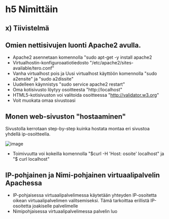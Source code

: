 # h5 Nimittäin

## x) Tiivistelmä

## Omien nettisivujen luonti Apache2 avulla.

* Apache2 asennetaan komennolla "sudo apt-get -y install apache2
* Virtualhostin-konfiguroaatiotiedosto "/etc/apache2/sites-available/tero.conf"
* Vanha virtualhost pois ja Uusi virtualhost käyttöön komennolla "sudo a2ensite" ja "sudo a2dissite"
* Uudelleen käynnistys "sudo service apache2 restart"
* Oma kotisivusto löytyy osoitteesta "http://localhost"
* HTML5-kotisivuston voi valitoida osoitteessa "http://validator.w3.org"
* Voit muokata omaa sivustoasi

## Monen web-sivuston "hostaaminen"

Sivustolla kerrotaan step-by-step kuinka hostata montaa eri sivustoa yhdellä ip-osoitteella.

![image](https://github.com/bgz859/linux-kurssi/assets/143337738/c54597f3-cab1-4757-b03e-18862d465cef)

* Toimivuutta voi kokeilla komennolla "$curl -H 'Host: osoite' localhost" ja "$ curl localhost"

## IP-pohjainen ja Nimi-pohjainen virtuaalipalvelin Apachessa

* IP-pohjaisessa virtuaalipalvelimessa käytetään yhteyden IP-osoitetta oikean virtuaalipalvelimen valitsemiseksi. Tämä tarkoittaa erillistä IP-osoitetta joakiselle palvelimelle
* Nimipohjaisessa virtuaalipalvelimessa palvelin luo
